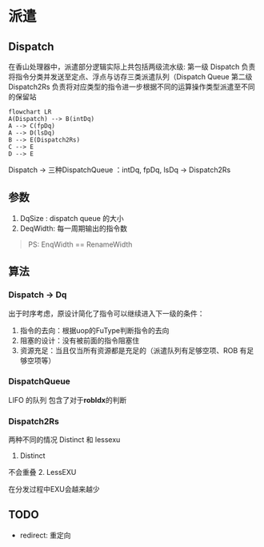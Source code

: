 # 派遣
## Dispatch
在香山处理器中，派遣部分逻辑实际上共包括两级流水级:
第一级 Dispatch 负责将指令分类并发送至定点、浮点与访存三类派遣队列（Dispatch Queue
第二级 Dispatch2Rs 负责将对应类型的指令进一步根据不同的运算操作类型派遣至不同的保留站
```mermaid
flowchart LR
A(Dispatch) --> B(intDq)
A --> C(fpDq)
A --> D(lsDq)
B --> E(Dispatch2Rs)
C --> E
D --> E 
```

Dispatch -> 三种DispatchQueue ：intDq, fpDq, lsDq -> Dispatch2Rs

## 参数
1. DqSize : dispatch queue 的大小
2. DeqWidth: 每一周期输出的指令数
> PS: EnqWidth == RenameWidth

## 算法
### Dispatch -> Dq 
出于时序考虑，原设计简化了指令可以继续进入下一级的条件：
1. 指令的去向：根据uop的FuType判断指令的去向
2. 阻塞的设计：没有被前面的指令阻塞住
3. 资源充足：当且仅当所有资源都是充足的（派遣队列有足够空项、ROB 有足够空项等）
### DispatchQueue
LIFO 的队列 包含了对于**robIdx**的判断
### Dispatch2Rs
两种不同的情况 Distinct 和 lessexu
1. Distinct

不会重叠
2. LessEXU

在分发过程中EXU会越来越少
## TODO
- redirect: 重定向

